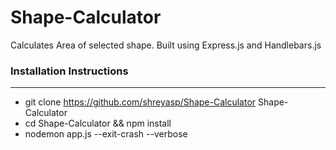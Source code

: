 # Shape-Calculator
Calculates Area of selected shape. Built using Express.js and Handlebars.js

### Installation Instructions
----

- git clone https://github.com/shreyasp/Shape-Calculator Shape-Calculator
- cd Shape-Calculator && npm install
- nodemon app.js --exit-crash --verbose

